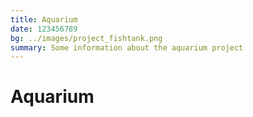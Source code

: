 ```yaml
---
title: Aquarium
date: 123456789
bg: ../images/project_fishtank.png
summary: Some information about the aquarium project
---
```

# Aquarium